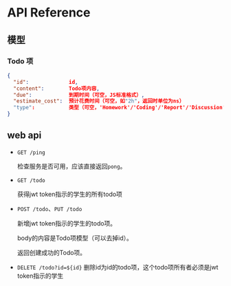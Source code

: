 # API Reference

## 模型

### Todo 项

```json
{
  "id":             id,
  "content":        Todo项内容,
  "due":            到期时间（可空，JS标准格式）,
  "estimate_cost":  预计花费时间（可空，如"2h"，返回时单位为ns）
  "type":           类型（可空，'Homework'/'Coding'/'Report'/'Discussion'）
}
```

## web api

- `GET /ping`

  检查服务是否可用，应该直接返回`pong`。

- `GET /todo`

  获得jwt token指示的学生的所有todo项
  
- `POST /todo`、`PUT /todo`
 
  新增jwt token指示的学生的todo项。
  
  body的内容是Todo项模型（可以去掉id）。
  
  返回创建成功的Todo项。
  
- `DELETE /todo?id=${id}`
  删除id为id的todo项，这个todo项所有者必须是jwt token指示的学生